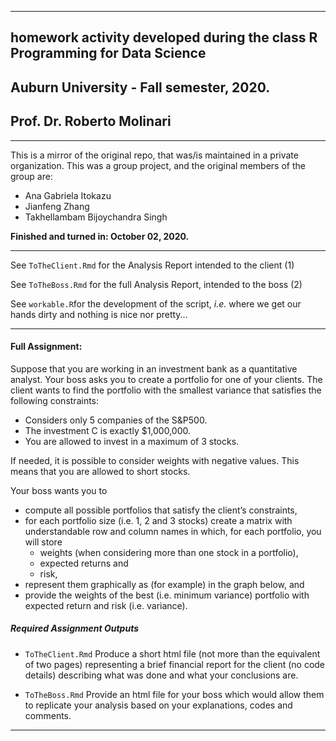***
## homework activity developed during the class R Programming for Data Science
## Auburn University - Fall semester, 2020.
## Prof. Dr. Roberto Molinari
***

This is a mirror of the original repo, that was/is maintained in a private organization.
This was a group project, and the original members of the group are:
* Ana Gabriela Itokazu
* Jianfeng Zhang
* Takhellambam Bijoychandra Singh

**Finished and turned in: October 02, 2020.**

***

See `ToTheClient.Rmd` for the Analysis Report intended to the client (1)

See `ToTheBoss.Rmd` for the full Analysis Report, intended to the boss (2)

See `workable.R`for the development of the script, *i.e.* where we get our hands dirty and nothing is nice nor pretty...

***

#### Full Assignment:

Suppose that you are working in an investment bank as a quantitative analyst. Your boss asks you to create a portfolio for one of your clients. The client wants to find the portfolio with the smallest variance that satisfies the following constraints:

- Considers only 5 companies of the S&P500.
- The investment C is exactly $1,000,000.
- You are allowed to invest in a maximum of 3 stocks.

If needed, it is possible to consider weights with negative values. This means that you are allowed to short stocks.

Your boss wants you to

- compute all possible portfolios that satisfy the client’s constraints,
- for each portfolio size (i.e. 1, 2 and 3 stocks) create a matrix with understandable row and column names in which, for each portfolio, you will store
     - weights (when considering more than one stock in a portfolio),
     - expected returns and
     - risk,
- represent them graphically as (for example) in the graph below, and
- provide the weights of the best (i.e. minimum variance) portfolio with expected return and risk (i.e. variance).


##### Required Assignment Outputs
- `ToTheClient.Rmd` Produce a short html file (not more than the equivalent of two pages) representing a brief financial report for the client (no code details) describing what was done and what your conclusions are.

- `ToTheBoss.Rmd` Provide an html file for your boss which would allow them to replicate your analysis based on your explanations, codes and comments.

***
